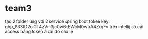 # team3
tạo 2 folder ứng với 2 service spring boot
token key: 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
trên intellij có cái access bằng token á xài đó cho lẹ 
